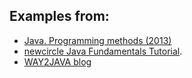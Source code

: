 ## Examples from:
 - [Java. Programming methods (2013)](http://book.epam.by/)
 - [newcircle Java Fundamentals Tutorial](https://newcircle.com/bookshelf/java_fundamentals_tutorial/index).
 - [WAY2JAVA blog](http://way2java.com/)